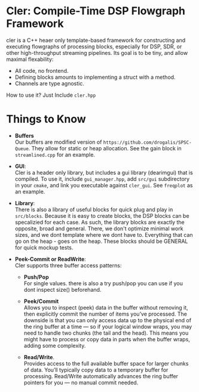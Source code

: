 # Cler: Compile-Time DSP Flowgraph Framework

cler is a C++ heaer only template-based framework for constructing and executing flowgraphs of processing blocks, especially for DSP, SDR, or other high-throughput streaming pipelines.
Its goal is to be tiny, and allow maximal flexability:
* All code, no frontend.
* Defining blocks amounts to implementing a struct with a method.
* Channels are type agnostic.

How to use it? Just Include `cler.hpp`

# Things to Know

* **Buffers** </br>
Our buffers are modified version of `https://github.com/drogalis/SPSC-Queue`. They allow for static or heap allocation. See  the gain block in `streamlined.cpp` for an example.

* **GUI**: </br>
Cler is a header only library, but includes a gui library (dearimgui) that is compiled. To use it, include `gui_manager.hpp`, add `src/gui` subdirectory in your `cmake`, and link you executable against `cler_gui`.
See `freqplot` as an example.

* **Library**: </br>
There is also a library of useful blocks for quick plug and play in `src/blocks`. Because it is easy to create blocks, the DSP blocks can be specalizied for each case. As such, the library blocks are exactly the opposite, broad and general. There, we don't optimize minimal work sizes, and we dont template where we dont have to. Everything that can go on the heap - goes on the heap. These blocks should be GENERAL for quick mockup tests.

* **Peek-Commit or ReadWrite**: </br>
Cler supports three buffer access patterns: 
    * **Push/Pop** </br>
    For single values. there is also a try push/pop you can use if you dont inspect size() beforehand.

    * **Peek/Commit** </br>
    Allows you to inspect (peek) data in the buffer without removing it, then explicitly commit the number of items you’ve processed.
    The downside is that you can only access data up to the physical end of the ring buffer at a time — so if your logical window wraps, you may need to handle two chunks (the tail and the head).
    This means you might have to process or copy data in parts when the buffer wraps, adding some complexity.
    
    * **Read/Write**. </br>
    Provides access to the full available buffer space for larger chunks of data. You’ll typically copy data to a temporary buffer for processing. Read/Write automatically advances the ring buffer pointers for you — no manual commit needed.